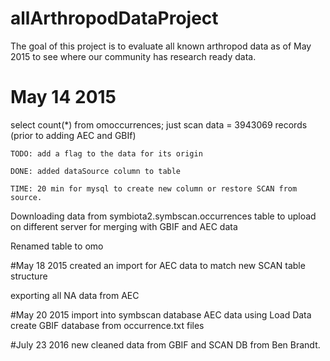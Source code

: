 # allArthropodDataProject

The goal of this project is to evaluate all known arthropod data as of May 2015 to see where our community has research ready data. 

# May 14 2015
select count(*) from omoccurrences; just scan data = 3943069 records (prior to adding AEC and GBIf)

	TODO: add a flag to the data for its origin

	DONE: added dataSource column to table

	TIME: 20 min for mysql to create new column or restore SCAN from source.
	
Downloading data from symbiota2.symbscan.occurrences table to upload on different server for merging with GBIF and AEC data

Renamed table to omo

#May 18 2015
created an import for AEC data to match new SCAN table structure

exporting all NA data from AEC

#May 20 2015
import into symbscan database AEC data using Load Data
create GBIF database from occurrence.txt files

#July 23 2016
new cleaned data from GBIF and SCAN DB from Ben Brandt.

